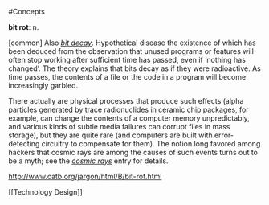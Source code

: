 #Concepts 

**bit rot**: n.

[common] Also [_bit decay_](http://www.catb.org/jargon/html/B/bit-decay.html). Hypothetical disease the existence of which has been deduced from the observation that unused programs or features will often stop working after sufficient time has passed, even if ‘nothing has changed’. The theory explains that bits decay as if they were radioactive. As time passes, the contents of a file or the code in a program will become increasingly garbled.

There actually are physical processes that produce such effects (alpha particles generated by trace radionuclides in ceramic chip packages, for example, can change the contents of a computer memory unpredictably, and various kinds of subtle media failures can corrupt files in mass storage), but they are quite rare (and computers are built with error-detecting circuitry to compensate for them). The notion long favored among hackers that cosmic rays are among the causes of such events turns out to be a myth; see the [_cosmic rays_](http://www.catb.org/jargon/html/C/cosmic-rays.html) entry for details.


http://www.catb.org/jargon/html/B/bit-rot.html


[[Technology Design]]